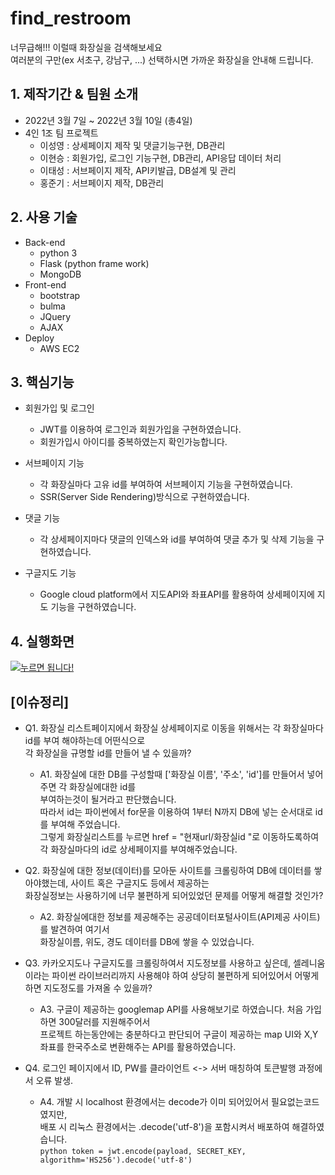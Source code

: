 # find_restroom

너무급해!!! 이럴때 화장실을 검색해보세요  
여러분의 구만(ex 서초구, 강남구, ...) 선택하시면 가까운 화장실을 안내해 드립니다.

## 1. 제작기간 & 팀원 소개
* 2022년 3월 7일 ~ 2022년 3월 10일 (총4일)
* 4인 1조 팀 프로젝트  
   - 이성영 : 상세페이지 제작 및 댓글기능구현, DB관리
   - 이현승 : 회원가입, 로그인 기능구현, DB관리, API응답 데이터 처리
   - 이태성 : 서브페이지 제작, API키발급, DB설계 및 관리
   - 홍준기 : 서브페이지 제작, DB관리  

## 2. 사용 기술
  * Back-end
    - python 3
    - Flask (python frame work)
    - MongoDB
  * Front-end
    - bootstrap
    - bulma
    - JQuery
    - AJAX
  * Deploy
    - AWS EC2  
    
## 3. 핵심기능
 * 회원가입 및 로그인
   - JWT를 이용하여 로그인과 회원가입을 구현하였습니다.
   - 회원가입시 아이디를 중복하였는지 확인가능합니다. 
   
 * 서브페이지 기능
   - 각 화장실마다 고유 id를 부여하여 서브페이지 기능을 구현하였습니다.
   - SSR(Server Side Rendering)방식으로 구현하였습니다.  
   
 * 댓글 기능
   - 각 상세페이지마다 댓글의 인덱스와 id를 부여하여 댓글 추가 및 삭제 기능을 구현하였습니다. 
   
 * 구글지도 기능
   - Google cloud platform에서 지도API와 좌표API를 활용하여 상세페이지에 지도 기능을 구현하였습니다.  

## 4. 실행화면
[![누르면 됩니다!](https://img.youtube.com/vi/EKKKtSDHEJg/0.jpg)](https://youtu.be/EKKKtSDHEJg)

## [이슈정리]
* Q1. 화장실 리스트페이지에서 화장실 상세페이지로 이동을 위해서는 각 화장실마다 id를 부여 해야하는데 어떤식으로  
      각 화장실을 규명할 id를 만들어 낼 수 있을까?  
   - A1. 화장실에 대한 DB를 구성할때 ['화장실 이름', '주소', 'id']를 만들어서 넣어주면 각 화장실에대한 id를  
         부여하는것이 될거라고 판단했습니다.  
         따라서 id는 파이썬에서 for문을 이용하여 1부터 N까지 DB에 넣는 순서대로 id를 부여해 주었습니다.  
         그렇게 화장실리스트를 누르면 href = "현재url/화장실id "로 이동하도록하여 각 화장실마다의 id로 상세페이지를 부여해주었습니다.  


* Q2. 화장실에 대한 정보(데이터)를 모아둔 사이트를 크롤링하여 DB에 데이터를 쌓아야했는데, 사이트 혹은 구글지도 등에서 제공하는  
      화장실정보는 사용하기에 너무 불편하게 되어있었던 문제를 어떻게 해결할 것인가?
   - A2. 화장실에대한 정보를 제공해주는 공공데이터포털사이트(API제공 사이트)를 발견하여 여기서  
         화장실이름, 위도, 경도 데이터를 DB에 쌓을 수 있었습니다.  


* Q3. 카카오지도나 구글지도를 크롤링하여서 지도정보를 사용하고 싶은데, 셀레니움이라는 파이썬 라이브러리까지 사용해야 하여 상당히 불편하게 되어있어서 어떻게 하면 지도정도를 가져올 수 있을까?
   - A3. 구글이 제공하는 googlemap API를 사용해보기로 하였습니다. 처음 가입하면 300달러를 지원해주어서  
         프로젝트 하는동안에는 충분하다고 판단되어 구글이 제공하는 map UI와 X,Y좌표를 한국주소로 변환해주는 API를 활용하였습니다.


* Q4.  로그인 페이지에서 ID, PW를 클라이언트 <-> 서버 매칭하여 토큰발행 과정에서 오류 발생.
   - A4. 개발 시 localhost 환경에서는 decode가 이미 되어있어서 필요없는코드였지만,  
         배포 시 리눅스 환경에서는 .decode('utf-8')을 포함시켜서 배포하여 해결하였습니다.  
         ```python
         token = jwt.encode(payload, SECRET_KEY, algorithm='HS256').decode('utf-8')
         ```


